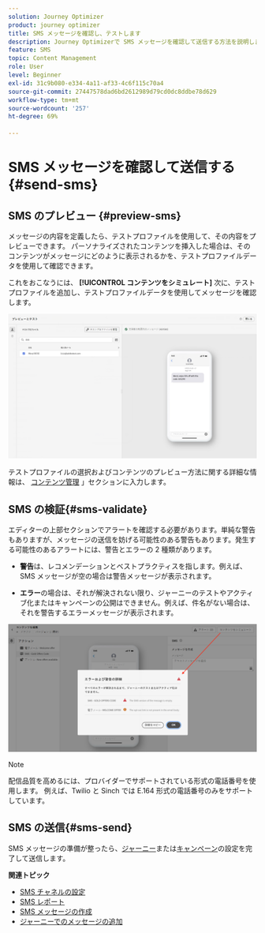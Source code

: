 ```yaml
---
solution: Journey Optimizer
product: journey optimizer
title: SMS メッセージを確認し、テストします
description: Journey Optimizerで SMS メッセージを確認して送信する方法を説明します
feature: SMS
topic: Content Management
role: User
level: Beginner
exl-id: 31c9b080-e334-4a11-af33-4c6f115c70a4
source-git-commit: 27447578dad6bd2612989d79cd0dc8ddbe78d629
workflow-type: tm+mt
source-wordcount: '257'
ht-degree: 69%

---
```


# SMS メッセージを確認して送信する {#send-sms}

## SMS のプレビュー {#preview-sms}

メッセージの内容を定義したら、テストプロファイルを使用して、その内容をプレビューできます。 パーソナライズされたコンテンツを挿入した場合は、そのコンテンツがメッセージにどのように表示されるかを、テストプロファイルデータを使用して確認できます。

これをおこなうには、 **[!UICONTROL コンテンツをシミュレート]** 次に、テストプロファイルを追加し、テストプロファイルデータを使用してメッセージを確認します。

![](assets/sms_preview_2.png)

テストプロファイルの選択およびコンテンツのプレビュー方法に関する詳細な情報は、 [コンテンツ管理](../content-management/preview-test.md) 」セクションに入力します。

## SMS の検証{#sms-validate}

エディターの上部セクションでアラートを確認する必要があります。単純な警告もありますが、メッセージの送信を妨げる可能性のある警告もあります。発生する可能性のあるアラートには、警告とエラーの 2 種類があります。

* **警告**&#x200B;は、レコメンデーションとベストプラクティスを指します。例えば、SMS メッセージが空の場合は警告メッセージが表示されます。

* **エラー**&#x200B;の場合は、それが解決されない限り、ジャーニーのテストやアクティブ化またはキャンペーンの公開はできません。例えば、件名がない場合は、それを警告するエラーメッセージが表示されます。

![](assets/sms-alert-button.png)

>[!NOTE]
>
> 配信品質を高めるには、プロバイダーでサポートされている形式の電話番号を使用します。 例えば、Twilio と Sinch では E.164 形式の電話番号のみをサポートしています。

## SMS の送信{#sms-send}

SMS メッセージの準備が整ったら、[ジャーニー](../building-journeys/journey-gs.md)または[キャンペーン](../campaigns/create-campaign.md)の設定を完了して送信します。

**関連トピック**

* [SMS チャネルの設定](sms-configuration.md)
* [SMS レポート](../reports/journey-global-report.md#sms-global)
* [SMS メッセージの作成](create-sms.md)
* [ジャーニーでのメッセージの追加](../building-journeys/journeys-message.md)
